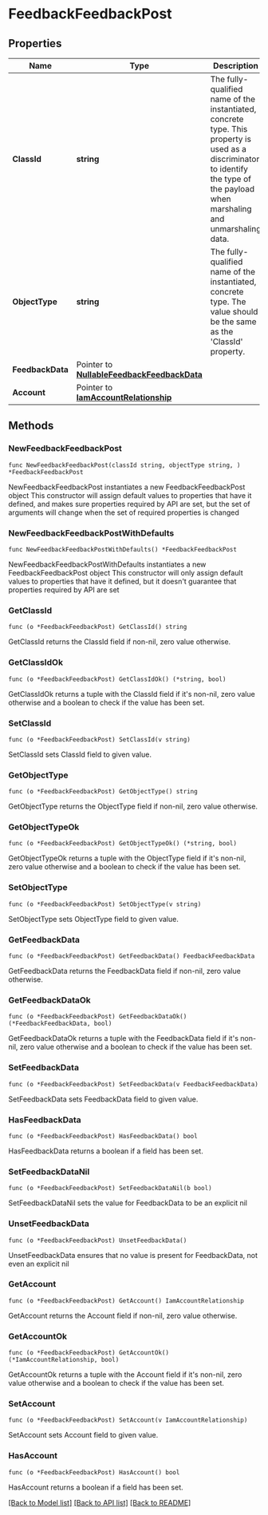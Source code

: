 # FeedbackFeedbackPost

## Properties

Name | Type | Description | Notes
------------ | ------------- | ------------- | -------------
**ClassId** | **string** | The fully-qualified name of the instantiated, concrete type. This property is used as a discriminator to identify the type of the payload when marshaling and unmarshaling data. | [default to "feedback.FeedbackPost"]
**ObjectType** | **string** | The fully-qualified name of the instantiated, concrete type. The value should be the same as the &#39;ClassId&#39; property. | [default to "feedback.FeedbackPost"]
**FeedbackData** | Pointer to [**NullableFeedbackFeedbackData**](feedback.FeedbackData.md) |  | [optional] 
**Account** | Pointer to [**IamAccountRelationship**](iam.Account.Relationship.md) |  | [optional] 

## Methods

### NewFeedbackFeedbackPost

`func NewFeedbackFeedbackPost(classId string, objectType string, ) *FeedbackFeedbackPost`

NewFeedbackFeedbackPost instantiates a new FeedbackFeedbackPost object
This constructor will assign default values to properties that have it defined,
and makes sure properties required by API are set, but the set of arguments
will change when the set of required properties is changed

### NewFeedbackFeedbackPostWithDefaults

`func NewFeedbackFeedbackPostWithDefaults() *FeedbackFeedbackPost`

NewFeedbackFeedbackPostWithDefaults instantiates a new FeedbackFeedbackPost object
This constructor will only assign default values to properties that have it defined,
but it doesn't guarantee that properties required by API are set

### GetClassId

`func (o *FeedbackFeedbackPost) GetClassId() string`

GetClassId returns the ClassId field if non-nil, zero value otherwise.

### GetClassIdOk

`func (o *FeedbackFeedbackPost) GetClassIdOk() (*string, bool)`

GetClassIdOk returns a tuple with the ClassId field if it's non-nil, zero value otherwise
and a boolean to check if the value has been set.

### SetClassId

`func (o *FeedbackFeedbackPost) SetClassId(v string)`

SetClassId sets ClassId field to given value.


### GetObjectType

`func (o *FeedbackFeedbackPost) GetObjectType() string`

GetObjectType returns the ObjectType field if non-nil, zero value otherwise.

### GetObjectTypeOk

`func (o *FeedbackFeedbackPost) GetObjectTypeOk() (*string, bool)`

GetObjectTypeOk returns a tuple with the ObjectType field if it's non-nil, zero value otherwise
and a boolean to check if the value has been set.

### SetObjectType

`func (o *FeedbackFeedbackPost) SetObjectType(v string)`

SetObjectType sets ObjectType field to given value.


### GetFeedbackData

`func (o *FeedbackFeedbackPost) GetFeedbackData() FeedbackFeedbackData`

GetFeedbackData returns the FeedbackData field if non-nil, zero value otherwise.

### GetFeedbackDataOk

`func (o *FeedbackFeedbackPost) GetFeedbackDataOk() (*FeedbackFeedbackData, bool)`

GetFeedbackDataOk returns a tuple with the FeedbackData field if it's non-nil, zero value otherwise
and a boolean to check if the value has been set.

### SetFeedbackData

`func (o *FeedbackFeedbackPost) SetFeedbackData(v FeedbackFeedbackData)`

SetFeedbackData sets FeedbackData field to given value.

### HasFeedbackData

`func (o *FeedbackFeedbackPost) HasFeedbackData() bool`

HasFeedbackData returns a boolean if a field has been set.

### SetFeedbackDataNil

`func (o *FeedbackFeedbackPost) SetFeedbackDataNil(b bool)`

 SetFeedbackDataNil sets the value for FeedbackData to be an explicit nil

### UnsetFeedbackData
`func (o *FeedbackFeedbackPost) UnsetFeedbackData()`

UnsetFeedbackData ensures that no value is present for FeedbackData, not even an explicit nil
### GetAccount

`func (o *FeedbackFeedbackPost) GetAccount() IamAccountRelationship`

GetAccount returns the Account field if non-nil, zero value otherwise.

### GetAccountOk

`func (o *FeedbackFeedbackPost) GetAccountOk() (*IamAccountRelationship, bool)`

GetAccountOk returns a tuple with the Account field if it's non-nil, zero value otherwise
and a boolean to check if the value has been set.

### SetAccount

`func (o *FeedbackFeedbackPost) SetAccount(v IamAccountRelationship)`

SetAccount sets Account field to given value.

### HasAccount

`func (o *FeedbackFeedbackPost) HasAccount() bool`

HasAccount returns a boolean if a field has been set.


[[Back to Model list]](../README.md#documentation-for-models) [[Back to API list]](../README.md#documentation-for-api-endpoints) [[Back to README]](../README.md)


